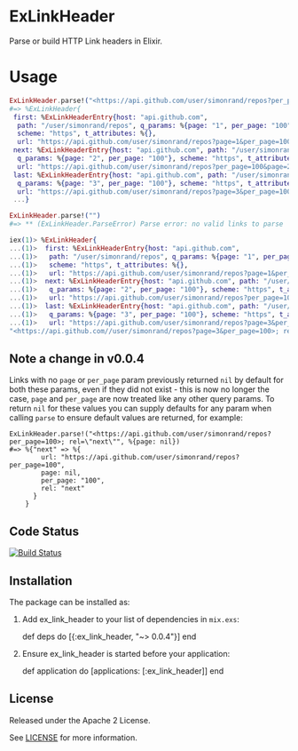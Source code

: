 # ExLinkHeader

Parse or build HTTP Link headers in Elixir.

# Usage

```elixir
ExLinkHeader.parse!("<https://api.github.com/user/simonrand/repos?per_page=100&page=2>; rel=\"next\", <https://api.github.com/user/simonrand/repos?page=3&per_page=100>; rel=\"last\", <https://api.github.com/user/simonrand/repos?page=1&per_page=100>; rel=\"first\"")
#=> %ExLinkHeader{
 first: %ExLinkHeaderEntry{host: "api.github.com",
  path: "/user/simonrand/repos", q_params: %{page: "1", per_page: "100"},
  scheme: "https", t_attributes: %{},
  url: "https://api.github.com/user/simonrand/repos?page=1&per_page=100"},
 next: %ExLinkHeaderEntry{host: "api.github.com", path: "/user/simonrand/repos",
  q_params: %{page: "2", per_page: "100"}, scheme: "https", t_attributes: %{},
  url: "https://api.github.com/user/simonrand/repos?per_page=100&page=2"},
 last: %ExLinkHeaderEntry{host: "api.github.com", path: "/user/simonrand/repos",
  q_params: %{page: "3", per_page: "100"}, scheme: "https", t_attributes: %{},
  url: "https://api.github.com/user/simonrand/repos?page=3&per_page=100"},
 ...}

ExLinkHeader.parse!("")
#=> ** (ExLinkHeader.ParseError) Parse error: no valid links to parse
```

```elixir
iex(1)> %ExLinkHeader{                                                            
...(1)>  first: %ExLinkHeaderEntry{host: "api.github.com",
...(1)>   path: "/user/simonrand/repos", q_params: %{page: "1", per_page: "100"},
...(1)>   scheme: "https", t_attributes: %{},
...(1)>   url: "https://api.github.com/user/simonrand/repos?page=1&per_page=100"},
...(1)>  next: %ExLinkHeaderEntry{host: "api.github.com", path: "/user/simonrand/repos",
...(1)>   q_params: %{page: "2", per_page: "100"}, scheme: "https", t_attributes: %{},
...(1)>   url: "https://api.github.com/user/simonrand/repos?per_page=100&page=2"},
...(1)>  last: %ExLinkHeaderEntry{host: "api.github.com", path: "/user/simonrand/repos",
...(1)>   q_params: %{page: "3", per_page: "100"}, scheme: "https", t_attributes: %{},
...(1)>   url: "https://api.github.com/user/simonrand/repos?page=3&per_page=100"}} |> ExLinkHeader.build
"<https://api.github.com//user/simonrand/repos?page=3&per_page=100>; rel=\"last\", <https://api.github.com//user/simonrand/repos?page=2&per_page=100>; rel=\"next\", <https://api.github.com//user/simonrand/repos?page=1&per_page=100>; rel=\"first\""
```

## Note a change in v0.0.4

Links with no `page` or `per_page` param previously returned `nil` by default for both these params, even if they did not exist - this is now no longer the case, `page` and `per_page` are now treated like any other query params. To return `nil` for these values you can supply defaults for any param when calling `parse` to ensure default values are returned, for example:

```
ExLinkHeader.parse!("<https://api.github.com/user/simonrand/repos?per_page=100>; rel=\"next\"", %{page: nil})
#=> %{"next" => %{
        url: "https://api.github.com/user/simonrand/repos?per_page=100",
        page: nil,
        per_page: "100",
        rel: "next"
      }
    }
```

## Code Status

[![Build Status](https://travis-ci.org/simonrand/ex_link_header.svg?branch=master)](https://travis-ci.org/simonrand/ex_link_header)

## Installation

The package can be installed as:

  1. Add ex_link_header to your list of dependencies in `mix.exs`:

        def deps do
          [{:ex_link_header, "~> 0.0.4"}]
        end

  2. Ensure ex_link_header is started before your application:

        def application do
          [applications: [:ex_link_header]]
        end

## License

Released under the Apache 2 License.

See [LICENSE](LICENSE) for more information.
